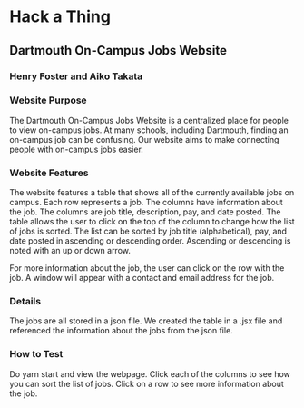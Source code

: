 # Hack a Thing

## Dartmouth On-Campus Jobs Website

### Henry Foster and Aiko Takata

### Website Purpose

The Dartmouth On-Campus Jobs Website is a centralized place for people to view on-campus jobs. At many schools, including Dartmouth, finding an on-campus job can be confusing. Our website aims to make connecting people with on-campus jobs easier.

### Website Features

The website features a table that shows all of the currently available jobs on campus. Each row represents a job. The columns have information about the job. The columns are job title, description, pay, and date posted. The table allows the user to click on the top of the column to change how the list of jobs is sorted. The list can be sorted by job title (alphabetical), pay, and date posted in ascending or descending order. Ascending or descending is noted with an up or down arrow. 

For more information about the job, the user can click on the row with the job. A window will appear with a contact and email address for the job.

### Details

The jobs are all stored in a json file. We created the table in a .jsx file and referenced the information about the jobs from the json file. 

### How to Test

Do yarn start and view the webpage. Click each of the columns to see how you can sort the list of jobs. Click on a row to see more information about the job.

